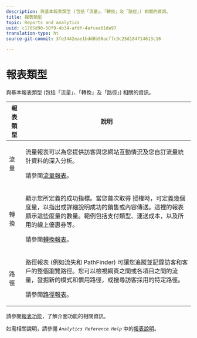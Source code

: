 ```yaml
---
description: 與基本報表類型 (包括「流量」、「轉換」及「路徑」) 相關的資訊。
title: 報表類型
topic: Reports and analytics
uuid: c1705d98-58f9-4b34-afdf-4afcea01da97
translation-type: ht
source-git-commit: 3fe3442eae1bdd8b90acffc9c25d184714613c16

---
```



# 報表類型

與基本報表類型 (包括「流量」、「轉換」及「路徑」) 相關的資訊。

<table id="table_C167C2A2EA4742E9B14DA4F90C6FCEE2"> 
 <thead> 
  <tr> 
   <th colname="col1" class="entry"> 報表類型 </th> 
   <th colname="col2" class="entry"> 說明 </th> 
  </tr> 
 </thead>
 <tbody> 
  <tr> 
   <td colname="col1"> 流量 </td> 
   <td colname="col2"> <p>流量報表可以為您提供訪客與您網站互動情況及您自訂流量統計資料的深入分析。 </p> <p>請參閱<a href="/help/analyze/ad-hoc-analysis/c-reports-traffic.md"  >流量報表</a>。 </p> </td> 
  </tr> 
  <tr> 
   <td colname="col1"> 轉換 </td> 
   <td colname="col2"> <p>顯示您所定義的成功指標。當您首次取得 授權時，可定義幾個度量，以指出或詳細說明成功的銷售或內容傳送。這裡的報表顯示這些度量的數量。範例包括支付類型、運送成本，以及所用的線上優惠券等。 </p> <p>請參閱<a href="https://docs.adobe.com/content/help/zh-Hant/analytics/components/variables/dimensions-reports/reports-conversion.html"  >轉換報表</a>。 </p> </td> 
  </tr> 
  <tr> 
   <td colname="col1"> 路徑 </td> 
   <td colname="col2"> <p>路徑報表 (例如流失和 PathFinder) 可讓您追蹤並記錄訪客和客戶的整個瀏覽路徑。您可以檢視網頁之間或各項目之間的流量，發掘新的模式和慣用路徑，或搜尋訪客採用的特定路徑。 </p> <p>請參閱<a href="https://docs.adobe.com/content/help/zh-Hant/analytics/components/variables/dimensions-reports/reports-paths.html"  >路徑報表</a>。 </p> </td> 
  </tr> 
 </tbody> 
</table>

請參閱[報表功能](/help/analyze/reports-analytics/overview/report-overview.md)，了解介面功能的相關資訊。

如需相關說明，請參閱 *`Analytics Reference Help`* 中的[報表說明](https://docs.adobe.com/content/help/zh-Hant/analytics/components/variables/c-variables.html)。
